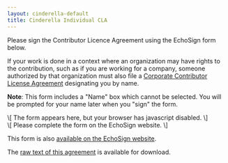 ```yaml
---
layout: cinderella-default
title: Cinderella Individual CLA
---
```


Please sign the Contributor Licence Agreement using the EchoSign form below.

If your work is done in a context where an organization may have rights to the contribution,
such as if you are working for a company, someone authorized by that organization must
also file a [Corporate Contributor License Agreement](/license/contributor-agreements/cla-individual.html) designating you by name.

**Note**: This form includes a "Name" box which cannot be selected. You will be prompted for your name later when you "sign" the form.

<script type='text/javascript' language='JavaScript' src='https://secure.echosign.com/public/widget?f=3V4QXQR2233P4H'>
<!-- newline for markdown -->
</script>
<noscript>
\[ The form appears here, but your browser has javascript disabled. \]<br />
\[ Please complete the form on the EchoSign website. \]
</noscript> 

This form is also [available on the EchoSign website](https://secure.echosign.com/public/hostedForm?formid=3V4QXQR2233P4H).

The [raw text of this agreement](icla.txt) is available for download.